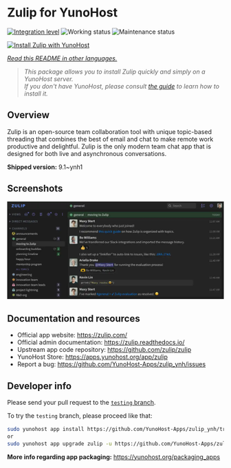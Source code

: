 <!--
N.B.: This README was automatically generated by <https://github.com/YunoHost/apps/tree/master/tools/readme_generator>
It shall NOT be edited by hand.
-->

# Zulip for YunoHost

[![Integration level](https://dash.yunohost.org/integration/zulip.svg)](https://ci-apps.yunohost.org/ci/apps/zulip/) ![Working status](https://ci-apps.yunohost.org/ci/badges/zulip.status.svg) ![Maintenance status](https://ci-apps.yunohost.org/ci/badges/zulip.maintain.svg)

[![Install Zulip with YunoHost](https://install-app.yunohost.org/install-with-yunohost.svg)](https://install-app.yunohost.org/?app=zulip)

*[Read this README in other languages.](./ALL_README.md)*

> *This package allows you to install Zulip quickly and simply on a YunoHost server.*  
> *If you don't have YunoHost, please consult [the guide](https://yunohost.org/install) to learn how to install it.*

## Overview

Zulip is an open-source team collaboration tool with unique topic-based threading that combines the best of email and chat to make remote work productive and delightful. Zulip is the only modern team chat app that is designed for both live and asynchronous conversations.

**Shipped version:** 9.1~ynh1

## Screenshots

![Screenshot of Zulip](./doc/screenshots/screenshot.webp)

## Documentation and resources

- Official app website: <https://zulip.com/>
- Official admin documentation: <https://zulip.readthedocs.io/>
- Upstream app code repository: <https://github.com/zulip/zulip>
- YunoHost Store: <https://apps.yunohost.org/app/zulip>
- Report a bug: <https://github.com/YunoHost-Apps/zulip_ynh/issues>

## Developer info

Please send your pull request to the [`testing` branch](https://github.com/YunoHost-Apps/zulip_ynh/tree/testing).

To try the `testing` branch, please proceed like that:

```bash
sudo yunohost app install https://github.com/YunoHost-Apps/zulip_ynh/tree/testing --debug
or
sudo yunohost app upgrade zulip -u https://github.com/YunoHost-Apps/zulip_ynh/tree/testing --debug
```

**More info regarding app packaging:** <https://yunohost.org/packaging_apps>
